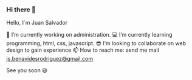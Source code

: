 ### Hi there 👋

Hello, I´m Juan Salvador

:paperclip: I’m currently working on administration.
:computer: I’m currently learning programming, html, css, javascript.
:sunglasses: I’m looking to collaborate on web design to gain experience
:mailbox: How to reach me: send me mail js.benavidesrodriguez@gmail.com

See you soon :smiley:
<!--
**Rodrlguez/Rodrlguez** is a ✨ _special_ ✨ repository because its `README.md` (this file) appears on your GitHub profile.

Here are some ideas to get you started:

- 🔭 I’m currently working on ...
- 🌱 I’m currently learning ...
- 👯 I’m looking to collaborate on ...
- 🤔 I’m looking for help with ...
- 💬 Ask me about ...
- 📫 How to reach me: ...
- 😄 Pronouns: ...
- ⚡ Fun fact: ...
-->
